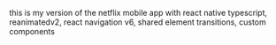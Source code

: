 this is my version of the netflix mobile app with react native typescript, reanimatedv2, react navigation v6, shared element transitions, custom components
